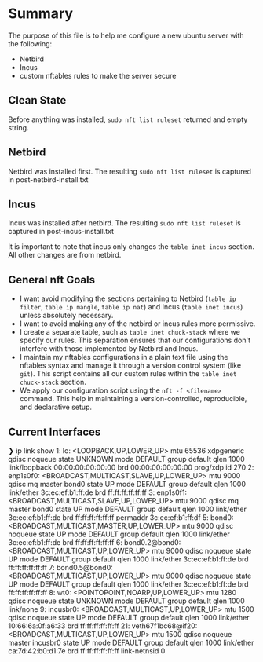 # Summary

The purpose of this file is to help me configure a new ubuntu server with the following:
- Netbird
- Incus
- custom nftables rules to make the server secure

## Clean State

Before anything was installed, `sudo nft list ruleset` returned and empty string.

## Netbird

Netbird was installed first. The resulting `sudo nft list ruleset` is captured in post-netbird-install.txt

## Incus

Incus was installed after netbird. The resulting `sudo nft list ruleset` is captured in post-incus-install.txt

It is important to note that incus only changes the `table inet incus` section. All other changes are from netbird.

## General nft Goals

- I want avoid modifying the sections pertaining to Netbird (`table ip filter`, `table ip mangle`, `table ip nat`) and Incus (`table inet incus`) unless absolutely necessary.
- I want to avoid making any of the netbird or incus rules more permissive.
- I create a separate table, such as `table inet chuck-stack` where we specify our rules. This separation ensures that our configurations don't interfere with those implemented by Netbird and Incus.
- I maintain my nftables configurations in a plain text file using the nftables syntax and manage it through a version control system (like `git`). This script contains all our custom rules within the `table inet chuck-stack` section.
- We apply our configuration script using the `nft -f <filename>` command. This help in maintaining a version-controlled, reproducible, and declarative setup.

## Current Interfaces

❯ ip link show
1: lo: <LOOPBACK,UP,LOWER_UP> mtu 65536 xdpgeneric qdisc noqueue state UNKNOWN mode DEFAULT group default qlen 1000
    link/loopback 00:00:00:00:00:00 brd 00:00:00:00:00:00
    prog/xdp id 270
2: enp1s0f0: <BROADCAST,MULTICAST,SLAVE,UP,LOWER_UP> mtu 9000 qdisc mq master bond0 state UP mode DEFAULT group default qlen 1000
    link/ether 3c:ec:ef:b1:ff:de brd ff:ff:ff:ff:ff:ff
3: enp1s0f1: <BROADCAST,MULTICAST,SLAVE,UP,LOWER_UP> mtu 9000 qdisc mq master bond0 state UP mode DEFAULT group default qlen 1000
    link/ether 3c:ec:ef:b1:ff:de brd ff:ff:ff:ff:ff:ff permaddr 3c:ec:ef:b1:ff:df
5: bond0: <BROADCAST,MULTICAST,MASTER,UP,LOWER_UP> mtu 9000 qdisc noqueue state UP mode DEFAULT group default qlen 1000
    link/ether 3c:ec:ef:b1:ff:de brd ff:ff:ff:ff:ff:ff
6: bond0.2@bond0: <BROADCAST,MULTICAST,UP,LOWER_UP> mtu 9000 qdisc noqueue state UP mode DEFAULT group default qlen 1000
    link/ether 3c:ec:ef:b1:ff:de brd ff:ff:ff:ff:ff:ff
7: bond0.5@bond0: <BROADCAST,MULTICAST,UP,LOWER_UP> mtu 9000 qdisc noqueue state UP mode DEFAULT group default qlen 1000
    link/ether 3c:ec:ef:b1:ff:de brd ff:ff:ff:ff:ff:ff
8: wt0: <POINTOPOINT,NOARP,UP,LOWER_UP> mtu 1280 qdisc noqueue state UNKNOWN mode DEFAULT group default qlen 1000
    link/none
9: incusbr0: <BROADCAST,MULTICAST,UP,LOWER_UP> mtu 1500 qdisc noqueue state UP mode DEFAULT group default qlen 1000
    link/ether 10:66:6a:0f:a6:33 brd ff:ff:ff:ff:ff:ff
21: veth67f1bc68@if20: <BROADCAST,MULTICAST,UP,LOWER_UP> mtu 1500 qdisc noqueue master incusbr0 state UP mode DEFAULT group default qlen 1000
    link/ether ca:7d:42:b0:d1:7e brd ff:ff:ff:ff:ff:ff link-netnsid 0

